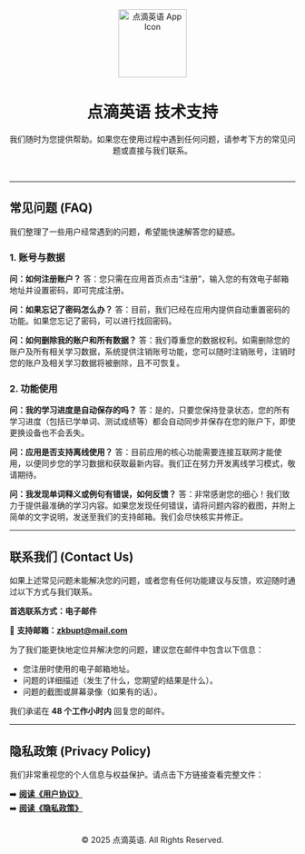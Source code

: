 <div align="center">
  <img src="./assets/logo.png" width="120" alt="点滴英语 App Icon">
  <h1>点滴英语 技术支持</h1>
  <p>我们随时为您提供帮助。如果您在使用过程中遇到任何问题，请参考下方的常见问题或直接与我们联系。</p>
</div>

<br>

---

## 常见问题 (FAQ)

我们整理了一些用户经常遇到的问题，希望能快速解答您的疑惑。

### **1. 账号与数据**

**问：如何注册账户？**
答：您只需在应用首页点击“注册”，输入您的有效电子邮箱地址并设置密码，即可完成注册。

**问：如果忘记了密码怎么办？**
答：目前，我们已经在应用内提供自动重置密码的功能。如果您忘记了密码，可以进行找回密码。

**问：如何删除我的账户和所有数据？**
答：我们尊重您的数据权利。如需删除您的账户及所有相关学习数据，系统提供注销账号功能，您可以随时注销账号，注销时您的账户及相关学习数据将被删除，且不可恢复。

### **2. 功能使用**

**问：我的学习进度是自动保存的吗？**
答：是的，只要您保持登录状态，您的所有学习进度（包括已学单词、测试成绩等）都会自动同步并保存在您的账户下，即使更换设备也不会丢失。

**问：应用是否支持离线使用？**
答：目前应用的核心功能需要连接互联网才能使用，以便同步您的学习数据和获取最新内容。我们正在努力开发离线学习模式，敬请期待。

**问：我发现单词释义或例句有错误，如何反馈？**
答：非常感谢您的细心！我们致力于提供最准确的学习内容。如果您发现任何错误，请将问题内容的截图，并附上简单的文字说明，发送至我们的支持邮箱。我们会尽快核实并修正。

---

## 联系我们 (Contact Us)

如果上述常见问题未能解决您的问题，或者您有任何功能建议与反馈，欢迎随时通过以下方式与我们联系。

**首选联系方式：电子邮件**

📧 **支持邮箱：[zkbupt@mail.com](mailto:zkbupt@mail.com)**

为了我们能更快地定位并解决您的问题，建议您在邮件中包含以下信息：

- 您注册时使用的电子邮箱地址。
- 问题的详细描述（发生了什么，您期望的结果是什么）。
- 问题的截图或屏幕录像（如果有的话）。

我们承诺在 **48 个工作小时内** 回复您的邮件。

---

## 隐私政策 (Privacy Policy)

我们非常重视您的个人信息与权益保护。请点击下方链接查看完整文件：

➡️ **[阅读《用户协议》](./user-agreement.html)**  
➡️ **[阅读《隐私政策》](./privacy-policy.html)** <br>
<br>

<div align="center">
  <p>© 2025 点滴英语. All Rights Reserved.</p>
</div>
